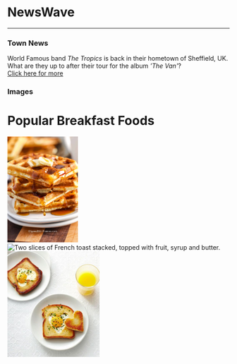 <h1>NewsWave</h1>
<hr/>
<h3>Town News</h3>
<p> World Famous band <em>The Tropics</em> is back in their hometown of Sheffield, UK. What are they up to after their tour for the album <i>'The Van'</i>?<br/>
<a href="/BasicWebDesign/NewsArticle.pdf" target="_self">Click here for more</a></p>
<h3>Images</h3>
<h1>Popular Breakfast Foods</h1>
<img src="Waffles.jpeg" alt="Stack of waffles, topped with syrup and butter." height="240px">
<img src="FrenchToast.jpeg" alt="Two slices of French toast stacked, topped with fruit, syrup and butter." height="240px">
<img src="Toast.jpeg" alt="A piece of toast with a heart shape cut out and placed to the side, an egg is inside where the heart shape once was, and seasoned with capers and fresh herbs." height="240px">
